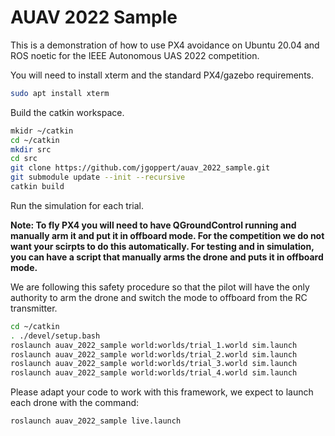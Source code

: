 # AUAV 2022 Sample

This is a demonstration of how to use PX4 avoidance on Ubuntu 20.04 and ROS noetic for the IEEE Autonomous UAS 2022 competition.

You will need to install xterm and the standard PX4/gazebo requirements.
```bash
sudo apt install xterm
```

Build the catkin workspace.
```bash
mkidr ~/catkin
cd ~/catkin
mkdir src
cd src
git clone https://github.com/jgoppert/auav_2022_sample.git
git submodule update --init --recursive
catkin build
```

Run the simulation for each trial.

**Note: To fly PX4 you will need to have QGroundControl running and manually arm it and put it in
offboard mode. For the competition we do not want your scirpts to do this automatically. For testing and in simulation, you can have a script that manually arms the drone and puts it in offboard mode.**

We are following this safety procedure so that the pilot will have the only 
authority to arm the drone and switch the mode to offboard from the RC transmitter.

```bash
cd ~/catkin
. ./devel/setup.bash
roslaunch auav_2022_sample world:worlds/trial_1.world sim.launch
roslaunch auav_2022_sample world:worlds/trial_2.world sim.launch
roslaunch auav_2022_sample world:worlds/trial_3.world sim.launch
roslaunch auav_2022_sample world:worlds/trial_4.world sim.launch
```

Please adapt your code to work with this framework, we expect to launch
each drone with the command:
```bash
roslaunch auav_2022_sample live.launch
```
